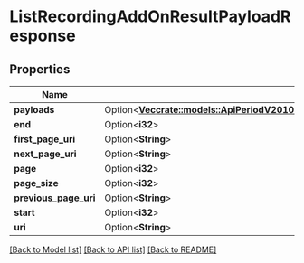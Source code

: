 # ListRecordingAddOnResultPayloadResponse

## Properties

Name | Type | Description | Notes
------------ | ------------- | ------------- | -------------
**payloads** | Option<[**Vec<crate::models::ApiPeriodV2010PeriodAccountPeriodRecordingPeriodRecordingAddOnResultPeriodRecordingAddOnResultPayload>**](api.v2010.account.recording.recording_add_on_result.recording_add_on_result_payload.md)> |  | [optional]
**end** | Option<**i32**> |  | [optional]
**first_page_uri** | Option<**String**> |  | [optional]
**next_page_uri** | Option<**String**> |  | [optional]
**page** | Option<**i32**> |  | [optional]
**page_size** | Option<**i32**> |  | [optional]
**previous_page_uri** | Option<**String**> |  | [optional]
**start** | Option<**i32**> |  | [optional]
**uri** | Option<**String**> |  | [optional]

[[Back to Model list]](../README.md#documentation-for-models) [[Back to API list]](../README.md#documentation-for-api-endpoints) [[Back to README]](../README.md)


